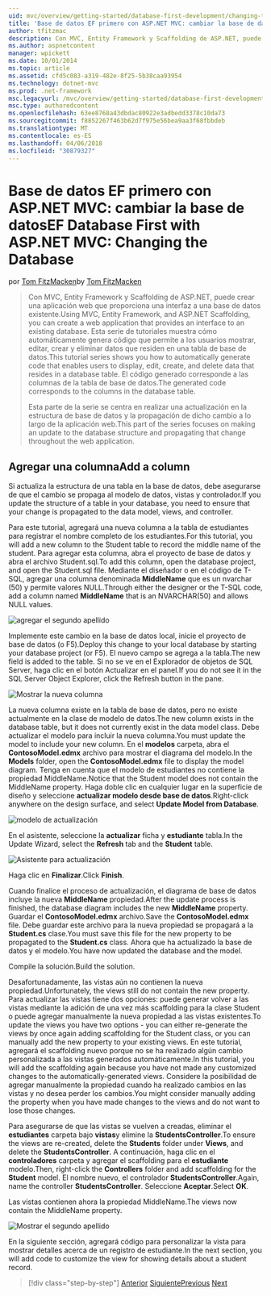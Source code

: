 ```yaml
---
uid: mvc/overview/getting-started/database-first-development/changing-the-database
title: 'Base de datos EF primero con ASP.NET MVC: cambiar la base de datos | Documentos de Microsoft'
author: tfitzmac
description: Con MVC, Entity Framework y Scaffolding de ASP.NET, puede crear una aplicación web que proporciona una interfaz a una base de datos existente. Este tutorial seri...
ms.author: aspnetcontent
manager: wpickett
ms.date: 10/01/2014
ms.topic: article
ms.assetid: cfd5c083-a319-482e-8f25-5b38caa93954
ms.technology: dotnet-mvc
ms.prod: .net-framework
msc.legacyurl: /mvc/overview/getting-started/database-first-development/changing-the-database
msc.type: authoredcontent
ms.openlocfilehash: 63ee8768a43dbdac80922e3adbedd3378c10da73
ms.sourcegitcommit: f8852267f463b62d7f975e56bea9aa3f68fbbdeb
ms.translationtype: MT
ms.contentlocale: es-ES
ms.lasthandoff: 04/06/2018
ms.locfileid: "30879327"
---
```

<a name="ef-database-first-with-aspnet-mvc-changing-the-database"></a><span data-ttu-id="ad68e-104">Base de datos EF primero con ASP.NET MVC: cambiar la base de datos</span><span class="sxs-lookup"><span data-stu-id="ad68e-104">EF Database First with ASP.NET MVC: Changing the Database</span></span>
====================
<span data-ttu-id="ad68e-105">por [Tom FitzMacken](https://github.com/tfitzmac)</span><span class="sxs-lookup"><span data-stu-id="ad68e-105">by [Tom FitzMacken](https://github.com/tfitzmac)</span></span>

> <span data-ttu-id="ad68e-106">Con MVC, Entity Framework y Scaffolding de ASP.NET, puede crear una aplicación web que proporciona una interfaz a una base de datos existente.</span><span class="sxs-lookup"><span data-stu-id="ad68e-106">Using MVC, Entity Framework, and ASP.NET Scaffolding, you can create a web application that provides an interface to an existing database.</span></span> <span data-ttu-id="ad68e-107">Esta serie de tutoriales muestra cómo automáticamente genera código que permite a los usuarios mostrar, editar, crear y eliminar datos que residen en una tabla de base de datos.</span><span class="sxs-lookup"><span data-stu-id="ad68e-107">This tutorial series shows you how to automatically generate code that enables users to display, edit, create, and delete data that resides in a database table.</span></span> <span data-ttu-id="ad68e-108">El código generado corresponde a las columnas de la tabla de base de datos.</span><span class="sxs-lookup"><span data-stu-id="ad68e-108">The generated code corresponds to the columns in the database table.</span></span>
> 
> <span data-ttu-id="ad68e-109">Esta parte de la serie se centra en realizar una actualización en la estructura de base de datos y la propagación de dicho cambio a lo largo de la aplicación web.</span><span class="sxs-lookup"><span data-stu-id="ad68e-109">This part of the series focuses on making an update to the database structure and propagating that change throughout the web application.</span></span>


## <a name="add-a-column"></a><span data-ttu-id="ad68e-110">Agregar una columna</span><span class="sxs-lookup"><span data-stu-id="ad68e-110">Add a column</span></span>

<span data-ttu-id="ad68e-111">Si actualiza la estructura de una tabla en la base de datos, debe asegurarse de que el cambio se propaga al modelo de datos, vistas y controlador.</span><span class="sxs-lookup"><span data-stu-id="ad68e-111">If you update the structure of a table in your database, you need to ensure that your change is propagated to the data model, views, and controller.</span></span>

<span data-ttu-id="ad68e-112">Para este tutorial, agregará una nueva columna a la tabla de estudiantes para registrar el nombre completo de los estudiantes.</span><span class="sxs-lookup"><span data-stu-id="ad68e-112">For this tutorial, you will add a new column to the Student table to record the middle name of the student.</span></span> <span data-ttu-id="ad68e-113">Para agregar esta columna, abra el proyecto de base de datos y abra el archivo Student.sql.</span><span class="sxs-lookup"><span data-stu-id="ad68e-113">To add this column, open the database project, and open the Student.sql file.</span></span> <span data-ttu-id="ad68e-114">Mediante el diseñador o en el código de T-SQL, agregar una columna denominada **MiddleName** que es un nvarchar (50) y permite valores NULL.</span><span class="sxs-lookup"><span data-stu-id="ad68e-114">Through either the designer or the T-SQL code, add a column named **MiddleName** that is an NVARCHAR(50) and allows NULL values.</span></span>

![agregar el segundo apellido](changing-the-database/_static/image1.png)

<span data-ttu-id="ad68e-116">Implemente este cambio en la base de datos local, inicie el proyecto de base de datos (o F5).</span><span class="sxs-lookup"><span data-stu-id="ad68e-116">Deploy this change to your local database by starting your database project (or F5).</span></span> <span data-ttu-id="ad68e-117">El nuevo campo se agrega a la tabla.</span><span class="sxs-lookup"><span data-stu-id="ad68e-117">The new field is added to the table.</span></span> <span data-ttu-id="ad68e-118">Si no se ve en el Explorador de objetos de SQL Server, haga clic en el botón Actualizar en el panel.</span><span class="sxs-lookup"><span data-stu-id="ad68e-118">If you do not see it in the SQL Server Object Explorer, click the Refresh button in the pane.</span></span>

![Mostrar la nueva columna](changing-the-database/_static/image2.png)

<span data-ttu-id="ad68e-120">La nueva columna existe en la tabla de base de datos, pero no existe actualmente en la clase de modelo de datos.</span><span class="sxs-lookup"><span data-stu-id="ad68e-120">The new column exists in the database table, but it does not currently exist in the data model class.</span></span> <span data-ttu-id="ad68e-121">Debe actualizar el modelo para incluir la nueva columna.</span><span class="sxs-lookup"><span data-stu-id="ad68e-121">You must update the model to include your new column.</span></span> <span data-ttu-id="ad68e-122">En el **modelos** carpeta, abra el **ContosoModel.edmx** archivo para mostrar el diagrama del modelo.</span><span class="sxs-lookup"><span data-stu-id="ad68e-122">In the **Models** folder, open the **ContosoModel.edmx** file to display the model diagram.</span></span> <span data-ttu-id="ad68e-123">Tenga en cuenta que el modelo de estudiantes no contiene la propiedad MiddleName.</span><span class="sxs-lookup"><span data-stu-id="ad68e-123">Notice that the Student model does not contain the MiddleName property.</span></span> <span data-ttu-id="ad68e-124">Haga doble clic en cualquier lugar en la superficie de diseño y seleccione **actualizar modelo desde base de datos**.</span><span class="sxs-lookup"><span data-stu-id="ad68e-124">Right-click anywhere on the design surface, and select **Update Model from Database**.</span></span>

![modelo de actualización](changing-the-database/_static/image3.png)

<span data-ttu-id="ad68e-126">En el asistente, seleccione la **actualizar** ficha y **estudiante** tabla.</span><span class="sxs-lookup"><span data-stu-id="ad68e-126">In the Update Wizard, select the **Refresh** tab and the **Student** table.</span></span>

![Asistente para actualización](changing-the-database/_static/image4.png)

<span data-ttu-id="ad68e-128">Haga clic en **Finalizar**.</span><span class="sxs-lookup"><span data-stu-id="ad68e-128">Click **Finish**.</span></span>

<span data-ttu-id="ad68e-129">Cuando finalice el proceso de actualización, el diagrama de base de datos incluye la nueva **MiddleName** propiedad.</span><span class="sxs-lookup"><span data-stu-id="ad68e-129">After the update process is finished, the database diagram includes the new **MiddleName** property.</span></span> <span data-ttu-id="ad68e-130">Guardar el **ContosoModel.edmx** archivo.</span><span class="sxs-lookup"><span data-stu-id="ad68e-130">Save the **ContosoModel.edmx** file.</span></span> <span data-ttu-id="ad68e-131">Debe guardar este archivo para la nueva propiedad se propagará a la **Student.cs** clase.</span><span class="sxs-lookup"><span data-stu-id="ad68e-131">You must save this file for the new property to be propagated to the **Student.cs** class.</span></span> <span data-ttu-id="ad68e-132">Ahora que ha actualizado la base de datos y el modelo.</span><span class="sxs-lookup"><span data-stu-id="ad68e-132">You have now updated the database and the model.</span></span>

<span data-ttu-id="ad68e-133">Compile la solución.</span><span class="sxs-lookup"><span data-stu-id="ad68e-133">Build the solution.</span></span>

<span data-ttu-id="ad68e-134">Desafortunadamente, las vistas aún no contienen la nueva propiedad.</span><span class="sxs-lookup"><span data-stu-id="ad68e-134">Unfortunately, the views still do not contain the new property.</span></span> <span data-ttu-id="ad68e-135">Para actualizar las vistas tiene dos opciones: puede generar volver a las vistas mediante la adición de una vez más scaffolding para la clase Student o puede agregar manualmente la nueva propiedad a las vistas existentes.</span><span class="sxs-lookup"><span data-stu-id="ad68e-135">To update the views you have two options - you can either re-generate the views by once again adding scaffolding for the Student class, or you can manually add the new property to your existing views.</span></span> <span data-ttu-id="ad68e-136">En este tutorial, agregará el scaffolding nuevo porque no se ha realizado algún cambio personalizada a las vistas generados automáticamente.</span><span class="sxs-lookup"><span data-stu-id="ad68e-136">In this tutorial, you will add the scaffolding again because you have not made any customized changes to the automatically-generated views.</span></span> <span data-ttu-id="ad68e-137">Considere la posibilidad de agregar manualmente la propiedad cuando ha realizado cambios en las vistas y no desea perder los cambios.</span><span class="sxs-lookup"><span data-stu-id="ad68e-137">You might consider manually adding the property when you have made changes to the views and do not want to lose those changes.</span></span>

<span data-ttu-id="ad68e-138">Para asegurarse de que las vistas se vuelven a creadas, eliminar el **estudiantes** carpeta bajo **vistas**y elimine la **StudentsController**.</span><span class="sxs-lookup"><span data-stu-id="ad68e-138">To ensure the views are re-created, delete the **Students** folder under **Views**, and delete the **StudentsController**.</span></span> <span data-ttu-id="ad68e-139">A continuación, haga clic en el **controladores** carpeta y agregar el scaffolding para el **estudiante** modelo.</span><span class="sxs-lookup"><span data-stu-id="ad68e-139">Then, right-click the **Controllers** folder and add scaffolding for the **Student** model.</span></span> <span data-ttu-id="ad68e-140">El nombre nuevo, el controlador **StudentsController**.</span><span class="sxs-lookup"><span data-stu-id="ad68e-140">Again, name the controller **StudentsController**.</span></span> <span data-ttu-id="ad68e-141">Seleccione **Aceptar**.</span><span class="sxs-lookup"><span data-stu-id="ad68e-141">Select **OK**.</span></span>

<span data-ttu-id="ad68e-142">Las vistas contienen ahora la propiedad MiddleName.</span><span class="sxs-lookup"><span data-stu-id="ad68e-142">The views now contain the MiddleName property.</span></span>

![Mostrar el segundo apellido](changing-the-database/_static/image5.png)

<span data-ttu-id="ad68e-144">En la siguiente sección, agregará código para personalizar la vista para mostrar detalles acerca de un registro de estudiante.</span><span class="sxs-lookup"><span data-stu-id="ad68e-144">In the next section, you will add code to customize the view for showing details about a student record.</span></span>

> [!div class="step-by-step"]
> <span data-ttu-id="ad68e-145">[Anterior](generating-views.md)
> [Siguiente](customizing-a-view.md)</span><span class="sxs-lookup"><span data-stu-id="ad68e-145">[Previous](generating-views.md)
[Next](customizing-a-view.md)</span></span>
